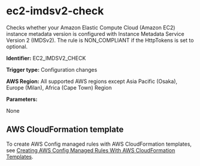 # ec2\-imdsv2\-check<a name="ec2-imdsv2-check"></a>

Checks whether your Amazon Elastic Compute Cloud \(Amazon EC2\) instance metadata version is configured with Instance Metadata Service Version 2 \(IMDSv2\)\. The rule is NON\_COMPLIANT if the HttpTokens is set to optional\. 

**Identifier:** EC2\_IMDSV2\_CHECK

**Trigger type:** Configuration changes

**AWS Region:** All supported AWS regions except Asia Pacific \(Osaka\), Europe \(Milan\), Africa \(Cape Town\) Region

**Parameters:**

None  

## AWS CloudFormation template<a name="w29aac11c33c17b7d115c15"></a>

To create AWS Config managed rules with AWS CloudFormation templates, see [Creating AWS Config Managed Rules With AWS CloudFormation Templates](aws-config-managed-rules-cloudformation-templates.md)\.